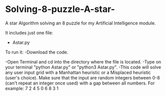 # Solving-8-puzzle-A-star-

A star Algorithm solving an 8 puzzle for my Artificial Intelligence module.

It includes just one file: 
- Astar.py

To run it:
-Download the code.

-Open Terminal and cd into the directory where the file is located.
-Type on your terminal "python Astar.py" or "python3 Astar.py".
-This code will solve any user input grid with a Manhattan heuristic or a Misplaced heuristic (user's choice). Make sure that the input are random integers between 0-8 (can't repeat an integer once used) with a gap between all numbers. 
 For example: 7 2 4 5 0 6 8 3 1
